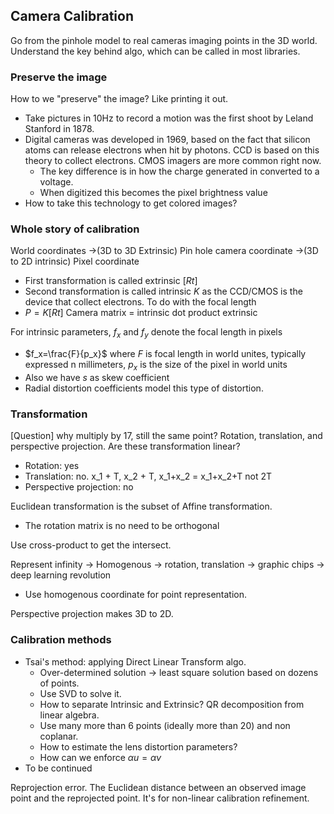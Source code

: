 ## Camera Calibration
Go from the pinhole model to real cameras imaging points in the 3D world. Understand the key behind algo, which can be called in most libraries.

### Preserve the image
How to we "preserve" the image? Like printing it out.
* Take pictures in 10Hz to record a motion was the first shoot by Leland Stanford in 1878.
* Digital cameras was developed in 1969, based on the fact that silicon atoms can release electrons when hit by photons. CCD is based on this theory to collect electrons. CMOS imagers are more common right now.
  * The key difference is in how the charge generated in converted to a voltage.
  * When digitized this becomes the pixel brightness value
* How to take this technology to get colored images?

### Whole story of calibration
World coordinates ->(3D to 3D Extrinsic) Pin hole camera coordinate ->(3D to 2D intrinsic) Pixel coordinate
* First transformation is called extrinsic $[R t]$
* Second transformation is called intrinsic $K$ as the CCD/CMOS is the device that collect electrons. To do with the focal length
* $P=K[R t]$ Camera matrix = intrinsic dot product extrinsic

For intrinsic parameters, $f_x$ and $f_y$ denote the focal length in pixels
* $f_x=\frac{F}{p_x}$ where $F$ is focal length in world unites, typically expressed n millimeters, $p_x$ is the size of the pixel in world units
* Also we have $s$ as skew coefficient
* Radial distortion coefficients model this type of distortion.

### Transformation
[Question] why multiply by 17, still the same point?
Rotation, translation, and perspective projection. Are these transformation linear?
* Rotation: yes
* Translation: no. x_1 + T, x_2 + T, x_1+x_2 = x_1+x_2+T not 2T
* Perspective projection: no

Euclidean transformation is the subset of Affine transformation.
* The rotation matrix is no need to be orthogonal

Use cross-product to get the intersect.

Represent infinity -> Homogenous -> rotation, translation -> graphic chips -> deep learning revolution
* Use homogenous coordinate for point representation.

Perspective projection makes 3D to 2D.

### Calibration methods
* Tsai's method: applying Direct Linear Transform algo. 
  * Over-determined solution -> least square solution based on dozens of points. 
  * Use SVD to solve it.
  * How to separate Intrinsic and Extrinsic? QR decomposition from linear algebra.
  * Use many more than 6 points (ideally more than 20) and non coplanar.
  * How to estimate the lens distortion parameters?
  * How can we enforce $\alpha{u}=\alpha{v}$
* To be continued

Reprojection error. The Euclidean distance between an observed image point and the reprojected point. It's for non-linear calibration refinement.